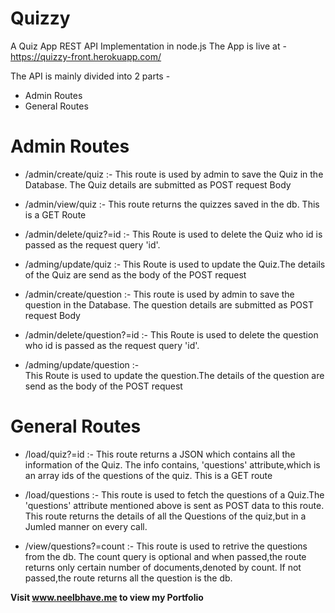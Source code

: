 # Quizzy
A Quiz App REST API Implementation in node.js
The App is live at - https://quizzy-front.herokuapp.com/

The API is mainly divided into 2 parts -
- Admin Routes
- General Routes

# Admin Routes 

- /admin/create/quiz :-
  This route is used by admin to save the Quiz in the Database. The Quiz details are submitted as POST request Body
  
 - /admin/view/quiz :- 
  This route returns the quizzes saved in the db. This is a GET Route
 
 - /admin/delete/quiz?=id :- 
  This Route is used to delete the Quiz who id is passed as the request query 'id'.
  
 - /adming/update/quiz :- 
  This Route is used to update the Quiz.The details of the Quiz are send as the body of the POST request
  
- /admin/create/question :- 
  This route is used by admin to save the question in the Database. The question details are submitted as POST request Body
  
 - /admin/delete/question?=id :- 
  This Route is used to delete the question who id is passed as the request query 'id'.
  
 - /adming/update/question :-  
  This Route is used to update the question.The details of the question are send as the body of the POST request
 
# General Routes

- /load/quiz?=id :- 
  This route returns a JSON which contains all the information of the Quiz. The info contains, 'questions' attribute,which is an array     ids   of   the questions of the quiz. This is a GET route

- /load/questions :- 
  This route is used to fetch the questions of a Quiz.The 'questions' attribute mentioned above is sent as POST data to this route. This   route returns the details of all the Questions of the quiz,but in a Jumled manner on every call.
  
- /view/questions?=count :- 
  This route is used to retrive the questions from the db. The count query is optional and when passed,the route returns only certain     number of documents,denoted by count. If not passed,the route returns all the question is the db.


**Visit www.neelbhave.me to view my Portfolio**

